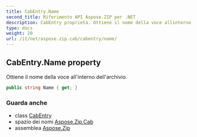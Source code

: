 ```yaml
---
title: CabEntry.Name
second_title: Riferimento API Aspose.ZIP per .NET
description: CabEntry proprietà. Ottiene il nome della voce allinterno dellarchivio.
type: docs
weight: 20
url: /it/net/aspose.zip.cab/cabentry/name/
---
```

## CabEntry.Name property

Ottiene il nome della voce all'interno dell'archivio.

```csharp
public string Name { get; }
```

### Guarda anche

* class [CabEntry](../)
* spazio dei nomi [Aspose.Zip.Cab](../../cabentry/)
* assemblea [Aspose.Zip](../../../)


